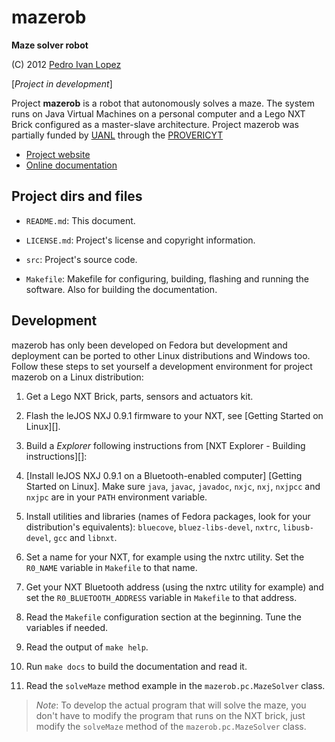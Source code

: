 # mazerob #############################################################

**Maze solver robot**

(C) 2012 [Pedro Ivan Lopez](http://pedroivanlopez.com)

[*Project in development*]

Project **mazerob** is a robot that autonomously solves a maze.  The system
runs on Java Virtual Machines on a personal computer and a Lego NXT Brick
configured as a master-slave architecture.  Project mazerob was partially
funded by [UANL](http://www.uanl.mx) through the
[PROVERICYT](http://www.uanl.mx/universidad/investigacion/apoyos/provericyt.html)

- [Project website](http://pedroivanlopez.com/mazerob)
- [Online documentation](http://pedroivanlopez.com/mazerob/doc)

## Project dirs and files ############################################

- `README.md`: This document.

- `LICENSE.md`: Project's license and copyright information.

- `src`: Project's source code.

- `Makefile`: Makefile for configuring, building, flashing and running the
  software.  Also for building the documentation.

## Development #######################################################

mazerob has only been developed on Fedora but development and deployment can be
ported to other Linux distributions and Windows too.  Follow these steps to set
yourself a development environment for project mazerob on a Linux distribution:

1. Get a Lego NXT Brick, parts, sensors and actuators kit.

2. Flash the leJOS NXJ 0.9.1 firmware to your NXT, see [Getting Started on
   Linux][].

3. Build a *Explorer* following instructions from [NXT Explorer - Building
   instructions][]:

4. [Install leJOS NXJ 0.9.1 on a Bluetooth-enabled computer]
   [Getting Started on Linux]. Make sure `java`, `javac`, `javadoc`, `nxjc`,
   `nxj`, `nxjpcc` and `nxjpc` are in your `PATH` environment variable.

5. Install utilities and libraries (names of Fedora packages, look for your
   distribution's equivalents): `bluecove`, `bluez-libs-devel`, `nxtrc`,
   `libusb-devel`, `gcc` and `libnxt`.

6. Set a name for your NXT, for example using the nxtrc utility.  Set the
   `R0_NAME` variable in `Makefile` to that name.

7. Get your NXT Bluetooth address (using the nxtrc utility for example) and set
   the `R0_BLUETOOTH_ADDRESS` variable in `Makefile` to that address.

8. Read the `Makefile` configuration section at the beginning.  Tune the
   variables if needed.

9. Read the output of `make help`.

10. Run `make docs` to build the documentation and read it.

11. Read the `solveMaze` method example in the `mazerob.pc.MazeSolver` class.

> *Note*: To develop the actual program that will solve the maze, you don't
> have to modify the program that runs on the NXT brick, just modify the
> `solveMaze` method of the `mazerob.pc.MazeSolver` class.

<!-- References ################################################### -- >

[NXT Explorer - Building instructions]:
http://www.nxtprograms.com/NXT2/explorer/steps.html
"NXT Explorer - Building instructions"

[Getting Started on Linux]:
http://www.lejos.org/nxt/nxj/tutorial/Preliminaries/GettingStartedLinux.htm
"Getting Started on Linux"

